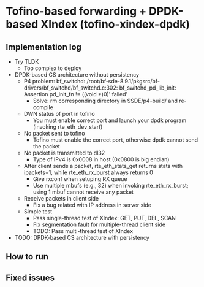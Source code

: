 # Tofino-based forwarding + DPDK-based XIndex (tofino-xindex-dpdk)

## Implementation log

- Try TLDK
	+ Too complex to deploy
- DPDK-based CS architecture without persistency
	+ P4 problem: bf_switchd: /root/bf-sde-8.9.1/pkgsrc/bf-drivers/bf_switchd/bf_switchd.c:302: bf_switchd_pd_lib_init: Assertion pd_init_fn != ((void *)0)' failed'
		* Solve: rm corresponding directory in $SDE/p4-build/ and re-compile
	+ DWN status of port in tofino
		* You must enable correct port and launch your dpdk program (invoking rte_eth_dev_start)
	+ No packet sent to tofino
		* Tofino must enable the correct port, otherwise dpdk cannot send the packet
	+ No packet is transmitted to dl32
		* Type of IPv4 is 0x0008 in host (0x0800 is big endian)
	+ After client sends a packet, rte_eth_stats_get returns stats with ipackets=1, while rte_eth_rx_burst always returns 0
		* Give rxconf when setuping RX queue
		* Use multiple mbufs (e.g., 32) when invoking rte_eth_rx_burst; using 1 mbuf cannot receive any packet
	+ Receive packets in client side
		* Fix a bug related with IP address in server side
	+ Simple test
		* Pass single-thread test of XIndex: GET, PUT, DEL, SCAN
		* Fix segmentation fault for multiple-thread client side
		* TODO: Pass multi-thread test of XIndex
- TODO: DPDK-based CS architecture with persistency

## How to run

## Fixed issues
